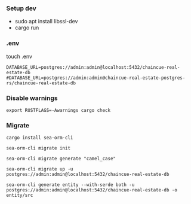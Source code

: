 ### Setup dev

- sudo apt install libssl-dev
- cargo run

### .env

touch .env

```
DATABASE_URL=postgres://admin:admin@localhost:5432/chaincue-real-estate-db
#DATABASE_URL=postgres://admin:admin@chaincue-real-estate-postgres-rs/chaincue-real-estate-db

```

###  Disable warnings

```
export RUSTFLAGS=-Awarnings cargo check
```

### Migrate

```
cargo install sea-orm-cli
```

```
sea-orm-cli migrate init
```

```
sea-orm-cli migrate generate "camel_case"
```

```
sea-orm-cli migrate up -u postgres://admin:admin@localhost:5432/chaincue-real-estate-db
```

```
sea-orm-cli generate entity --with-serde both -u postgres://admin:admin@localhost:5432/chaincue-real-estate-db -o entity/src
```
